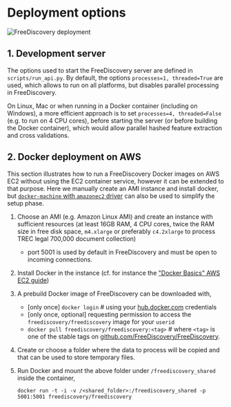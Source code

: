 # Deployment options


![FreeDiscovery deployment](_static/FreeDiscovery_infra.png)


## 1. Development server

The options used to start the FreeDiscovery server are defined in `scripts/run_api.py`. By default, the options `processes=1, threaded=True` are used, which allows to run on all platforms, but disables parallel processing in FreeDiscovery.

On Linux, Mac or when running in a Docker container (including on Windows), a more efficient approach is to set `processes=4, threaded=False` (e.g. to run on 4 CPU cores), before starting the server (or before building the Docker container), which would allow parallel hashed feature extraction and cross validations.

## 2. Docker deployment on AWS

This section illustrates how to run a FreeDiscovery Docker images on AWS EC2 without using the EC2 container service, however it can be extended to that purpose. Here we manually create an AMI instance and install docker, but [`docker-machine` with `amazonec2` driver](https://docs.docker.com/machine/drivers/aws/) can also be used to simplify the setup phase.

 1. Choose an AMI (e.g. Amazon Linux AMI) and create an instance with sufficient resources (at least 16GB RAM, 4 CPU cores, twice the RAM size in free disk space, `m4.xlarge` or preferably `c4.2xlarge` to process TREC legal 700,000 document collection)
    * port 5001 is used by default in FreeDiscovery and must be open to incoming connections.
 2. Install Docker in the instance (cf. for instance the ["Docker Basics" AWS EC2 guide](https://docs.aws.amazon.com/AmazonECS/latest/developerguide/docker-basics.html#install_docker))
 3. A prebuild Docker image of FreeDiscovery can be downloaded with,
    * [only once] `docker login`  # using your [hub.docker.com](https://hub.docker.com) credentials
    * [only once, optional] requesting permission to access the `freediscovery/freediscovery` image for your `userid`
    * `docker pull freediscovery/freediscovery:<tag>` # where `<tag>` is one of the stable tags on [github.com/FreeDiscovery/FreeDiscovery](http://github.com/FreeDiscovery/FreeDiscovery).

 3. Create or choose a folder where the data to process will be copied and that can be used to store temporary files.
 4. Run Docker and mount the above folder under `/freediscovery_shared` inside the container,

        docker run -t -i -v /<shared_folder>:/freediscovery_shared -p 5001:5001 freediscovery/freediscovery


